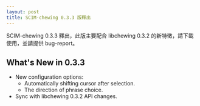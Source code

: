 ```yaml
---
layout: post
title: SCIM-chewing 0.3.3 版釋出
---
```

SCIM-chewing 0.3.3 釋出，此版主要配合 libchewing 0.3.2 的新特徵，請下載使用，並請提供 bug-report。

What's New in 0.3.3                                                                      
----------------------------------------------------------
* New configuration options:
  - Automatically shifting cursor after selection.
  - The direction of phrase choice.
* Sync with libchewing 0.3.2 API changes.
